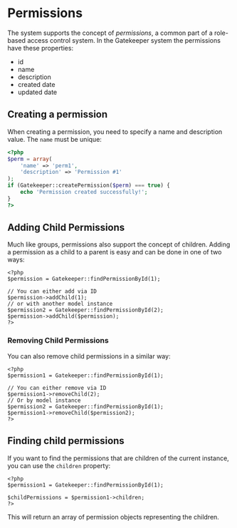 # Permissions

The system supports the concept of *permissions*, a common part of a role-based access control system. In the Gatekeeper
system the permissions have these properties:

- id
- name
- description
- created date
- updated date

## Creating a permission

When creating a permission, you need to specify a name and description value. The `name` must be unique:

```php
<?php
$perm = array(
	'name' => 'perm1',
	'description' => 'Permission #1'
);
if (Gatekeeper::createPermission($perm) === true) {
	echo 'Permission created successfully!';
}
?>
```

## Adding Child Permissions

Much like groups, permissions also support the concept of children. Adding a permission as a child to a parent is easy and can be done in one of two ways:

```
<?php
$permission = Gatekeeper::findPermissionById(1);

// You can either add via ID
$permission->addChild(1);
// or with another model instance
$permission2 = Gatekeeper::findPermissionById(2);
$permission->addChild($permission);
?>
```

### Removing Child Permissions

You can also remove child permissions in a similar way:

```
<?php
$permission1 = Gatekeeper::findPermissionById(1);

// You can either remove via ID
$permission1->removeChild(2);
// Or by model instance
$permission2 = Gatekeeper::findPermissionById(1);
$permission1->removeChild($permission2);
?>
```

## Finding child permissions

If you want to find the permissions that are children of the current instance, you can use the `children` property:

```
<?php
$permission1 = Gatekeeper::findPermissionById(1);

$childPermissions = $permission1->children;
?>
```

This will return an array of permission objects representing the children.